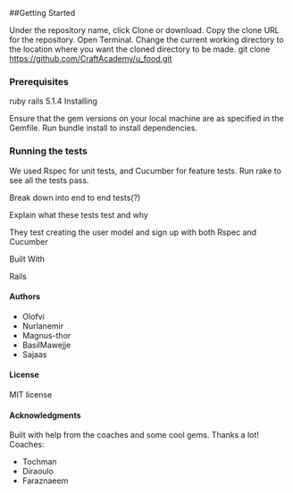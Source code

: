 ##Getting Started

Under the repository name, click Clone or download. Copy the clone URL for the repository. Open Terminal. Change the current working directory to the location where you want the cloned directory to be made. git clone https://github.com/CraftAcademy/u_food.git

### Prerequisites

ruby 
rails 5.1.4
Installing

Ensure that the gem versions on your local machine are as specified in the Gemfile. Run bundle install to install dependencies.

### Running the tests

We used Rspec for unit tests, and Cucumber for feature tests. Run rake to see all the tests pass.

Break down into end to end tests(?)

Explain what these tests test and why

They test creating the user model and sign up with both Rspec and Cucumber


Built With

Rails

#### Authors

* Olofvi
* Nurlanemir
* Magnus-thor
* BasilMawejje
* Sajaas

#### License

MIT license

#### Acknowledgments

Built with help from the coaches and some cool gems. Thanks a lot! Coaches:

* Tochman
* Diraoulo
* Faraznaeem